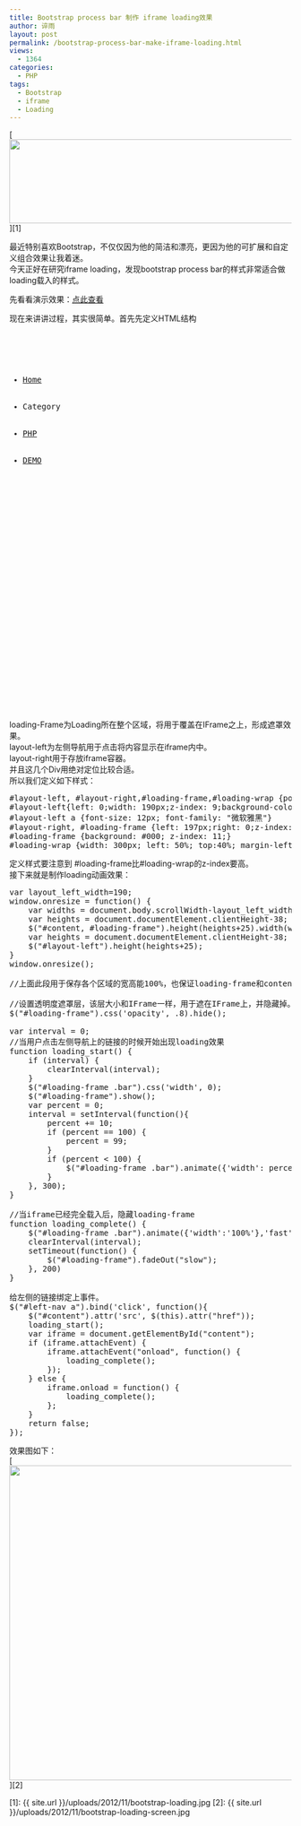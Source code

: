 ```yaml
---
title: Bootstrap process bar 制作 iframe loading效果
author: 谇雨
layout: post
permalink: /bootstrap-process-bar-make-iframe-loading.html
views:
  - 1364
categories:
  - PHP
tags:
  - Bootstrap
  - iframe
  - Loading
---
```

[<img class="alignnone size-full wp-image-726" title="bootstrap-loading" src="{{ site.url }}/uploads/2012/11/bootstrap-loading.jpg" alt="" width="590" height="150" />][1]

最近特别喜欢Bootstrap，不仅仅因为他的简洁和漂亮，更因为他的可扩展和自定义组合效果让我着迷。  
今天正好在研究iframe loading，发现bootstrap process bar的样式非常适合做loading载入的样式。

先看看演示效果：<a target="_blank" href='{{ site.url }}/uploads/2012/11/demo.html'>点此查看</a>

<!--more-->

现在来讲讲过程，其实很简单。首先先定义HTML结构

<pre class="lang:xhtml decode:true " title="HTML部分" ><div id="layout-left">
    <ul id="left-nav" class="nav nav-list">
        <li class="active"><a href="http://www.crackedzone.com/"><i class="icon-home"></i>Home</a></li>
        <li class="nav-header">Category</li>
        <li><a href="http://www.crackedzone.com/category/crphp"><i class="icon-globe"></i>PHP</a></li>
        <li><a href="http://demo.crackedzone.com/"><i class="icon-star"></i>DEMO</a></li>
    </ul>
</div>
<div id="loading-frame">
    <div id="loading-wrap">
        <div class="progress progress-striped active">
            <div class="bar" style="width: 0%;"></div>
        </div>
    </div>
</div>
<div id="layout-right">
    <iframe id="content" frameborder="0" name="content" src="about:blank"></iframe>
</div></pre>

loading-Frame为Loading所在整个区域，将用于覆盖在IFrame之上，形成遮罩效果。  
layout-left为左侧导航用于点击将内容显示在iframe内中。  
layout-right用于存放iframe容器。  
并且这几个Div用绝对定位比较合适。  
所以我们定义如下样式：

<pre class="lang:default decode:true " >#layout-left, #layout-right,#loading-frame,#loading-wrap {position: absolute;}
#layout-left{left: 0;width: 190px;z-index: 9;background-color: #ECF7FE;}
#layout-left a {font-size: 12px; font-family: "微软雅黑"}
#layout-right, #loading-frame {left: 197px;right: 0;z-index: 10; background: #FFF}
#loading-frame {background: #000; z-index: 11;}
#loading-wrap {width: 300px; left: 50%; top:40%; margin-left: -150px;}</pre>

定义样式要注意到 #loading-frame比#loading-wrap的z-index要高。  
接下来就是制作loading动画效果：

<pre class="lang:js decode:true " >var layout_left_width=190;
window.onresize = function() {
    var widths = document.body.scrollWidth-layout_left_width;
    var heights = document.documentElement.clientHeight-38;
    $("#content, #loading-frame").height(heights+25).width(widths-10);
    var heights = document.documentElement.clientHeight-38;
    $("#layout-left").height(heights+25);
}
window.onresize();

//上面此段用于保存各个区域的宽高能100%，也保证loading-frame和content的区域一样宽高。

//设置透明度遮罩层，该层大小和IFrame一样，用于遮在IFrame上，并隐藏掉。
$("#loading-frame").css('opacity', .8).hide();

var interval = 0;
//当用户点击左侧导航上的链接的时候开始出现loading效果
function loading_start() {
    if (interval) {
        clearInterval(interval);
    }
    $("#loading-frame .bar").css('width', 0);
    $("#loading-frame").show();
    var percent = 0;
    interval = setInterval(function(){
        percent += 10;
        if (percent == 100) {
            percent = 99;
        }
        if (percent < 100) {
            $("#loading-frame .bar").animate({'width': percent + '%'},'slow');
        }
    }, 300);
}

//当iframe已经完全载入后，隐藏loading-frame
function loading_complete() {
    $("#loading-frame .bar").animate({'width':'100%'},'fast');
    clearInterval(interval);
    setTimeout(function() {
        $("#loading-frame").fadeOut("slow");
    }, 200) 
}

给左侧的链接绑定上事件。
$("#left-nav a").bind('click', function(){
    $("#content").attr('src', $(this).attr("href"));
    loading_start();
    var iframe = document.getElementById("content");  
    if (iframe.attachEvent) {  
        iframe.attachEvent("onload", function() {  
            loading_complete();
        });  
    } else {  
        iframe.onload = function() {  
            loading_complete();
        };  
    }
    return false;
});</pre>

效果图如下：  
[<img src="{{ site.url }}/uploads/2012/11/bootstrap-loading-screen.jpg" alt="" title="bootstrap-loading-screen" width="1009" height="562" class="alignnone size-full wp-image-727" />][2]

 [1]: {{ site.url }}/uploads/2012/11/bootstrap-loading.jpg
 [2]: {{ site.url }}/uploads/2012/11/bootstrap-loading-screen.jpg